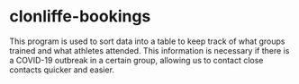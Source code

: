 # clonliffe-bookings
This program is used to sort data into a table to keep track of what groups trained and what athletes attended. This information is necessary if there is a COVID-19 outbreak in a certain group, allowing us to contact close contacts quicker and easier.
